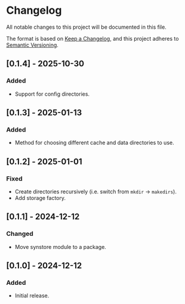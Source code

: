 # Changelog

All notable changes to this project will be documented in this file.

The format is based on [Keep a Changelog](https://keepachangelog.com/en/1.0.0/),
and this project adheres to [Semantic Versioning](https://semver.org/spec/v2.0.0.html).

## [0.1.4] - 2025-10-30

### Added

- Support for config directories.

## [0.1.3] - 2025-01-13

### Added

- Method for choosing different cache and data directories to use.

## [0.1.2] - 2025-01-01

### Fixed

- Create directories recursively (i.e. switch from `mkdir` -> `makedirs`).
- Add storage factory.

## [0.1.1] - 2024-12-12

### Changed

- Move synstore module to a package.

## [0.1.0] - 2024-12-12

### Added

- Initial release.
